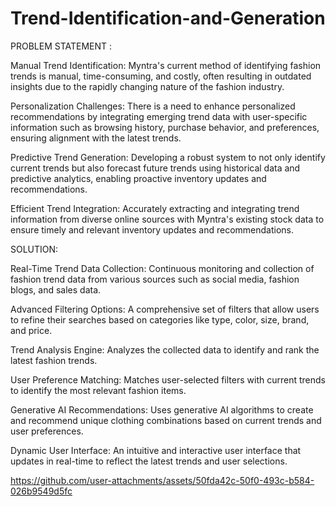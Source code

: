 # Trend-Identification-and-Generation

PROBLEM STATEMENT : 

Manual Trend Identification: 
  Myntra's current method of identifying fashion trends is manual, time-consuming, and costly, often resulting in outdated insights due to the rapidly changing nature of the fashion industry.

Personalization Challenges: 
  There is a need to enhance personalized recommendations by integrating emerging trend data with user-specific information such as browsing history, purchase behavior, and preferences, ensuring alignment with the latest trends.

Predictive Trend Generation: 
  Developing a robust system to not only identify current trends but also forecast future trends using historical data and predictive analytics, enabling proactive inventory updates and recommendations.

Efficient Trend Integration: 
  Accurately extracting and integrating trend information from diverse online sources with Myntra's existing stock data to ensure timely and relevant inventory updates and recommendations.

SOLUTION:

Real-Time Trend Data Collection: 
Continuous monitoring and collection of fashion trend data from various sources such as social media, fashion blogs, and sales data. 

Advanced Filtering Options:
A comprehensive set of filters that allow users to refine their searches based on categories like type, color, size, brand, and price. 

Trend Analysis Engine:
Analyzes the collected data to identify and rank the latest fashion trends. 

User Preference Matching:
Matches user-selected filters with current trends to identify the most relevant fashion items. 

Generative AI Recommendations:
Uses generative AI algorithms to create and recommend unique clothing combinations based on current trends and user preferences. 

Dynamic User Interface:
An intuitive and interactive user interface that updates in real-time to reflect the latest trends and user selections.


https://github.com/user-attachments/assets/50fda42c-50f0-493c-b584-026b9549d5fc

